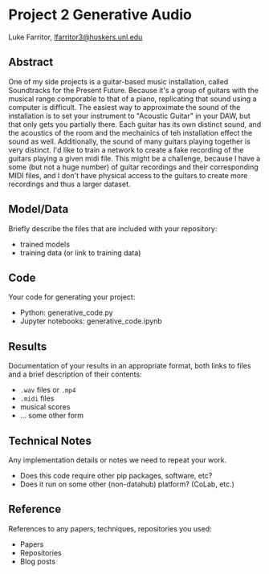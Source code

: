 # Project 2 Generative Audio

Luke Farritor, lfarritor3@huskers.unl.edu

## Abstract

One of my side projects is a guitar-based music installation, called Soundtracks for the Present Future. Because it's a group of guitars with the musical range comporable to that of a piano, replicating that sound using a computer is difficult. The easiest way to approximate the sound of the installation is to set your instrument to "Acoustic Guitar" in your DAW, but that only gets you partially there. Each guitar has its own distinct sound, and the acoustics of the room and the mechainics of teh installation effect the sound as well. Additionally, the sound of many guitars playing together is very distinct. I'd like to train a network to create a fake recording of the guitars playing a given midi file. This might be a challenge, because I have a some (but not a huge number) of guitar recordings and their corresponding MIDI files, and I don't have physical access to the guitars to create more recordings and thus a larger dataset.

## Model/Data

Briefly describe the files that are included with your repository:
- trained models
- training data (or link to training data)

## Code

Your code for generating your project:
- Python: generative_code.py
- Jupyter notebooks: generative_code.ipynb

## Results

Documentation of your results in an appropriate format, both links to files and a brief description of their contents:
- `.wav` files or `.mp4`
- `.midi` files
- musical scores
- ... some other form

## Technical Notes

Any implementation details or notes we need to repeat your work. 
- Does this code require other pip packages, software, etc?
- Does it run on some other (non-datahub) platform? (CoLab, etc.)

## Reference

References to any papers, techniques, repositories you used:
- Papers
- Repositories
- Blog posts
